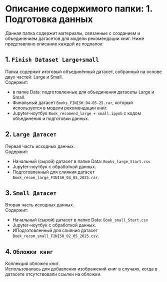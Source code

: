 # Описание содержимого папки: 1. Подготовка данных

Данная папка содержит материалы, связанные с созданием и объединением датасетов для модели рекомендации книг. Ниже представлено описание каждой из подпапок:

## 1. `Finish Dataset Large+small`

Папка содержит итоговый объединённый датасет, собранный на основе двух частей: Large и Small.  
Содержит:
- в папке Data: подготовленные для объединения датасеты Large и Small.
- Финальный датасет `Books_FINISH_04-05-25.rar`, который используется в модели рекомендации книг.
- Jupyter-ноутбук `Book_recomend_large + small.ipynb` с кодом объединения и подготовки данных.

## 2. `Large Датасет`

Первая часть исходных данных.  
Содержит:
- Начальный (сырой) датасет в папке Data: `Books_large_Start.csv`
- Jupyter-ноутбук с обработкой данных.
- Подготовленный для слияния датасет `Book_recom_large_FINISH_04_05_2025.rar`.

## 3. `Small Датасет`

Вторая часть исходных данных.  
Содержит:
- Начальный (сырой) датасет в папке Data: `Book_small_Start.csv`
- Jupyter-ноутбук с обработкой данных.
- ИПодготовленный для слияния датасет `Book_recom_small_FINISH_02_05_2025.csv`.

## 4. `Обложки книг`

Коллекция обложек книг.  
Использовалась для добавления изображений книг в случаях, когда в датасете отсутствовали ссылки на обложки.

